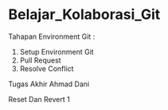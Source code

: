 # Belajar_Kolaborasi_Git

Tahapan Environment Git :
1. Setup Environment Git
2. Pull Request
3. Resolve Conflict

Tugas Akhir Ahmad Dani

Reset Dan Revert 
1